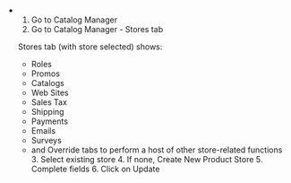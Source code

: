 - 1. Go to Catalog Manager 
  2. Go to Catalog Manager - Stores tab
  
  Stores tab (with store selected) shows:<ul>
   <li>Roles</li> <li>Promos</li> <li>Catalogs</li> <li>Web Sites</li> <li>Sales Tax</li> <li>Shipping</li> <li>Payments</li> <li>Emails</li> <li>Surveys</li> <li>and Override tabs to perform a host of other store-related functions</li>
  3. Select existing store
  4. If none, Create New Product Store  
  5. Complete fields
  6. Click on Update